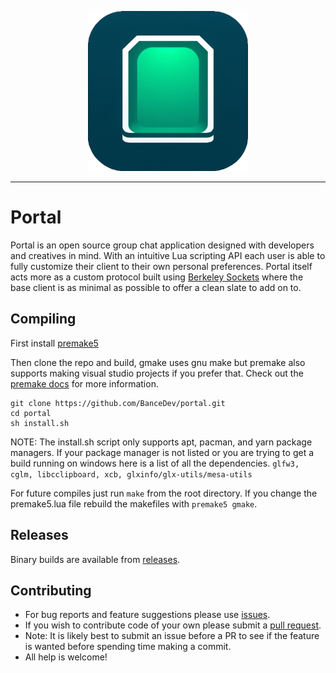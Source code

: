 <p align="center">
  <img width="256" height="256" src="https://github.com/BanceDev/portal/blob/main/logo.png">
</p>

---

# Portal

Portal is an open source group chat application designed with developers and creatives in mind. With an intuitive Lua scripting API each user is able to fully customize their client to their own personal preferences. Portal itself acts more as a custom protocol built using [Berkeley Sockets](https://en.wikipedia.org/wiki/Berkeley_sockets) where the base client is as minimal as possible to offer a clean slate to add on to.

## Compiling

First install [premake5](https://premake.github.io/download)

Then clone the repo and build, gmake uses gnu make but premake also supports making visual studio projects if you prefer that. Check out the [premake docs](https://premake.github.io/docs/) for more information.

```
git clone https://github.com/BanceDev/portal.git
cd portal
sh install.sh
```
NOTE: The install.sh script only supports apt, pacman, and yarn package managers. If your package manager is not listed or you are trying to get a build running on windows here is a list of all the dependencies. ```glfw3, cglm, libcclipboard, xcb, glxinfo/glx-utils/mesa-utils```


For future compiles just run ```make``` from the root directory. If you change the premake5.lua file rebuild the makefiles with ```premake5 gmake```.

## Releases

Binary builds are available from [releases](https://github.com/BanceDev/portal/releases).

## Contributing

- For bug reports and feature suggestions please use [issues](https://github.com/BanceDev/portal/issues).
- If you wish to contribute code of your own please submit a [pull request](https://github.com/BanceDev/portal/pulls).
- Note: It is likely best to submit an issue before a PR to see if the feature is wanted before spending time making a commit.
- All help is welcome!
